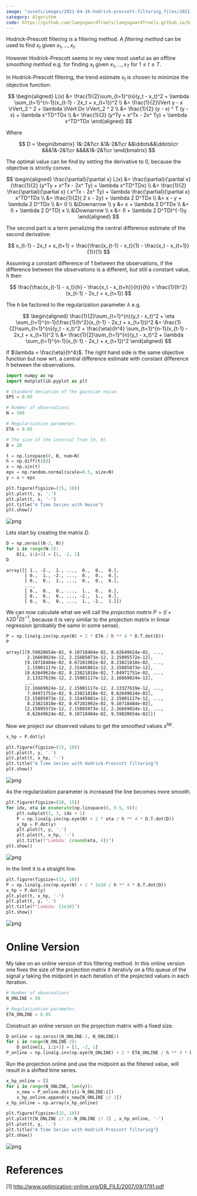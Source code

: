 ```yaml
---
image: "assets/images/2021-04-16-hodrick-prescott-filtering_files/2021-04-16-hodrick-prescott-filtering_1_0.png"
category: Algorithm
code: https://github.com/laegsgaardTroels/laegsgaardTroels.github.io/blob/master/notebooks/2021-04-16-hodrick-prescott-filtering.ipynb
---
```

Hodrick-Prescott filtering is a filtering method. A *filtering method* can be used to find $x_t$ given $x_1,\dots,x_t$. <!--more-->

However Hodrick-Prescott seems in my view most useful as an offline *smoothing method* e.g. for finding $x_t$ given $x_1,\dots,x_T$ for $1\leq t\leq T$.


In Hodrick-Prescott filtering, the trend estimate $x_t$ is chosen to minimize the objective function:
    
$$
\begin{aligned}
L(x) 
&= \frac{1}{2}\sum_{t=1}^{n}(y_t - x_t)^2 + \lambda \sum_{t=1}^{n-1}(x_{t-1} - 2x_t + x_{t+1})^2 \\
&= \frac{1}{2}\lVert y - x \rVert_2 ^ 2 + \lambda \lVert Dx \rVert_2 ^ 2 \\
&= \frac{1}{2} (y - x) ^ T (y - x) + \lambda x^TD^TDx \\
&= \frac{1}{2} (y^Ty + x^Tx - 2x^ Ty) + \lambda x^TD^TDx
\end{aligned}
$$

Where 

$$
D = 
\begin{bmatrix}
1&-2&1\cr
&1&-2&1\cr
&&\ddots&&\ddots\cr
&&&1&-2&1\cr
&&&&1&-2&1\cr
\end{bmatrix}
$$

The optimal value can be find by setting the derivative to $0$, because the objective is strictly convex.

$$
\begin{aligned}
\frac{\partial}{\partial x} L(x)
&= \frac{\partial}{\partial x} (\frac{1}{2} (y^Ty + x^Tx - 2x^ Ty) + \lambda x^TD^TDx) \\
&= \frac{1}{2} \frac{\partial}{\partial x} ( x^Tx - 2x^ Ty) + \lambda \frac{\partial}{\partial x} x^TD^TDx \\
&= \frac{1}{2}( 2 x - 2y) + \lambda 2 D^TDx \\
&= x - y + \lambda 2 D^TDx \\
&= 0 \\
&\Downarrow \\
y
&= x + \lambda 2 D^TDx \\
&= (I + \lambda 2 D^TD) x \\
&\Downarrow \\
x &= (I + \lambda 2 D^TD)^{-1}y
\end{aligned}
$$

The second part is a term penalizing the central difference estimate of the second derivative:

$$
x_{t-1} - 2x_t + x_{t+1} = \frac{\frac{x_{t-1} - x_t}{1} - \frac{x_t - x_{t+1}}{1}}{1}
$$

Assuming a constant difference of $1$ between the observations, if the difference between the observations is a different, but still a constant value, $h$ then 

$$
\frac{\frac{x_{t-1} - x_t}{h} - \frac{x_t - x_{t+h}}{h}}{h} = \frac{1}{h^2}(x_{t-1} - 2x_t + x_{t+1})
$$

The $h$ be factored to the regularization parameter $\lambda$ e.g.

$$
\begin{aligned}
\frac{1}{2}\sum_{t=1}^{n}(y_t - x_t)^2 + \eta \sum_{t=1}^{n-1}(\frac{1}{h^2}(x_{t-1} - 2x_t + x_{t+1}))^2 
&= \frac{1}{2}\sum_{t=1}^{n}(y_t - x_t)^2 + \frac{\eta}{h^4} \sum_{t=1}^{n-1}(x_{t-1} - 2x_t + x_{t+1})^2 \\
&= \frac{1}{2}\sum_{t=1}^{n}(y_t - x_t)^2 + \lambda \sum_{t=1}^{n-1}(x_{t-1} - 2x_t + x_{t+1})^2
\end{aligned}
$$

If $\lambda = \frac{\eta}{h^4}$. The right hand side is the same objective function but now wrt. a central difference estimate with constant difference $h$ between the observations. 


```python
import numpy as np
import matplotlib.pyplot as plt

# Standard deviation of the gaussian noise.
EPS = 0.05

# Number of observations
N = 500

# Regularization parameter.
ETA = 0.05

# The size of the interval from [0, B].
B = 20

t = np.linspace(0, B, num=N)
h = np.diff(t)[0]
x = np.sin(t)
eps = np.random.normal(scale=0.5, size=N)
y = x + eps

plt.figure(figsize=(15, 10))
plt.plot(t, y, '.')
plt.plot(t, x, '-')
plt.title("A Time Series with Noise")
plt.show()
```


    
![png](/assets/images/2021-04-16-hodrick-prescott-filtering_files/2021-04-16-hodrick-prescott-filtering_1_0.png)
    


Lets start by creating the matrix $D$.


```python
D = np.zeros((N-2, N))
for i in range(N-2):
    D[i, i:i+3] = [1, -2, 1]
D
```




    array([[ 1., -2.,  1., ...,  0.,  0.,  0.],
           [ 0.,  1., -2., ...,  0.,  0.,  0.],
           [ 0.,  0.,  1., ...,  0.,  0.,  0.],
           ...,
           [ 0.,  0.,  0., ...,  1.,  0.,  0.],
           [ 0.,  0.,  0., ..., -2.,  1.,  0.],
           [ 0.,  0.,  0., ...,  1., -2.,  1.]])



We can now calculate what we will call the *projection matrix* $P = (I + \lambda 2 D^TD)^{-1}$, because it is very similar to the projection matrix in linear regression (probably the same in some sense).


```python
P = np.linalg.inv(np.eye(N) + 2 * ETA / h ** 4 * D.T.dot(D))
P
```




    array([[9.59020654e-02, 9.10718484e-02, 8.62649624e-02, ...,
            2.16669024e-12, 2.15885073e-12, 2.15095572e-12],
           [9.10718484e-02, 8.67281902e-02, 8.23821818e-02, ...,
            2.15001117e-12, 2.15445881e-12, 2.15885073e-12],
           [8.62649624e-02, 8.23821818e-02, 7.84971751e-02, ...,
            2.13327619e-12, 2.15001117e-12, 2.16669024e-12],
           ...,
           [2.16669024e-12, 2.15001117e-12, 2.13327619e-12, ...,
            7.84971751e-02, 8.23821818e-02, 8.62649624e-02],
           [2.15885073e-12, 2.15445881e-12, 2.15001117e-12, ...,
            8.23821818e-02, 8.67281902e-02, 9.10718484e-02],
           [2.15095572e-12, 2.15885073e-12, 2.16669024e-12, ...,
            8.62649624e-02, 9.10718484e-02, 9.59020654e-02]])



Now we project our observed values to get the *smoothed* values $x^{hp}$.


```python
x_hp = P.dot(y)
```


```python
plt.figure(figsize=(15, 10))
plt.plot(t, y, '.')
plt.plot(t, x_hp, '-')
plt.title("A Time Series with Hodrick-Prescott filtering")
plt.show()
```


    
![png](/assets/images/2021-04-16-hodrick-prescott-filtering_files/2021-04-16-hodrick-prescott-filtering_8_0.png)
    


As the regularization parameter is increased the line becomes more smooth.


```python
plt.figure(figsize=(20, 15))
for idx, eta in enumerate(np.linspace(0, 0.5, 9)):
    plt.subplot(3, 3, idx + 1)
    P = np.linalg.inv(np.eye(N) + 2 * eta / h ** 4 * D.T.dot(D))
    x_hp = P.dot(y)
    plt.plot(t, y, '.')
    plt.plot(t, x_hp, '-')
    plt.title(f"Lambda: {round(eta, 4)}")
plt.show()
```


    
![png](/assets/images/2021-04-16-hodrick-prescott-filtering_files/2021-04-16-hodrick-prescott-filtering_10_0.png)
    


In the limit it is a straight line.


```python
plt.figure(figsize=(15, 10))
P = np.linalg.inv(np.eye(N) + 2 * 1e10 / h ** 4 * D.T.dot(D))
x_hp = P.dot(y)
plt.plot(t, x_hp, '-')
plt.plot(t, y, '.')
plt.title(f"Lambda: {1e10}")
plt.show()
```


    
![png](/assets/images/2021-04-16-hodrick-prescott-filtering_files/2021-04-16-hodrick-prescott-filtering_12_0.png)
    


# Online Version

My take on an online version of this filtering method. In this online version one fixes the size of the projection matrix it iterativly on a fifo queue of the signal $y$ taking the midpoint in each iteration of the projected values in each iteration.


```python
# Number of observations
N_ONLINE = 50

# Regularization parameter.
ETA_ONLINE = 0.05
```

Construct an online version on the projection matrix with a fixed size.


```python
D_online = np.zeros((N_ONLINE-2, N_ONLINE))
for i in range(N_ONLINE-2):
    D_online[i, i:i+3] = [1, -2, 1]
P_online = np.linalg.inv(np.eye(N_ONLINE) + 2 * ETA_ONLINE / h ** 4 * D_online.T.dot(D_online))
```

Run the projection online and use the midpoint as the filtered value, will result in a shifted time series.


```python
x_hp_online = []
for i in range(N_ONLINE, len(y)):
    x_new = P_online.dot(y[i-N_ONLINE:i])
    x_hp_online.append(x_new[N_ONLINE // 2])
x_hp_online = np.array(x_hp_online)
```


```python
plt.figure(figsize=(15, 10))
plt.plot(t[N_ONLINE // 2:-N_ONLINE // 2] , x_hp_online, '-')
plt.plot(t, y, '.')
plt.title("A Time Series with Hodrick-Prescott filtering")
plt.show()
```


    
![png](/assets/images/2021-04-16-hodrick-prescott-filtering_files/2021-04-16-hodrick-prescott-filtering_19_0.png)
    


# References

[1] http://www.optimization-online.org/DB_FILE/2007/09/1791.pdf
